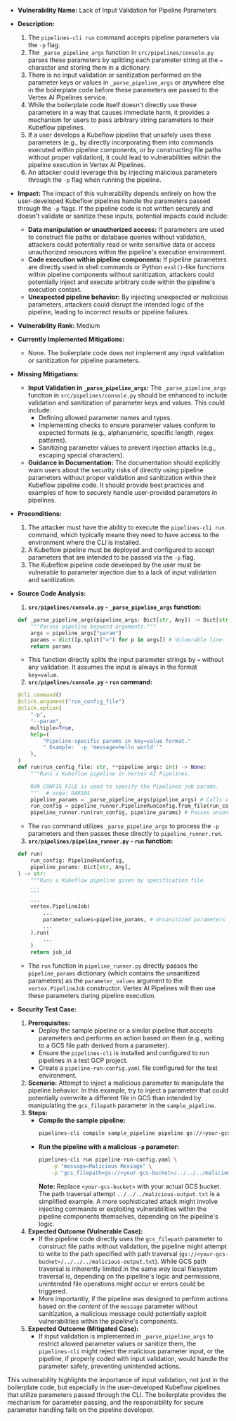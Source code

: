 - **Vulnerability Name:** Lack of Input Validation for Pipeline Parameters

- **Description:**
    1. The `pipelines-cli run` command accepts pipeline parameters via the `-p` flag.
    2. The `_parse_pipeline_args` function in `src/pipelines/console.py` parses these parameters by splitting each parameter string at the `=` character and storing them in a dictionary.
    3. There is no input validation or sanitization performed on the parameter keys or values in `_parse_pipeline_args` or anywhere else in the boilerplate code before these parameters are passed to the Vertex AI Pipelines service.
    4. While the boilerplate code itself doesn't directly use these parameters in a way that causes immediate harm, it provides a mechanism for users to pass arbitrary string parameters to their Kubeflow pipelines.
    5. If a user develops a Kubeflow pipeline that unsafely uses these parameters (e.g., by directly incorporating them into commands executed within pipeline components, or by constructing file paths without proper validation), it could lead to vulnerabilities within the pipeline execution in Vertex AI Pipelines.
    6. An attacker could leverage this by injecting malicious parameters through the `-p` flag when running the pipeline.

- **Impact:**
    The impact of this vulnerability depends entirely on how the user-developed Kubeflow pipelines handle the parameters passed through the `-p` flags. If the pipeline code is not written securely and doesn't validate or sanitize these inputs, potential impacts could include:
    - **Data manipulation or unauthorized access:** If parameters are used to construct file paths or database queries without validation, attackers could potentially read or write sensitive data or access unauthorized resources within the pipeline's execution environment.
    - **Code execution within pipeline components:** If pipeline parameters are directly used in shell commands or Python `eval()`-like functions within pipeline components without sanitization, attackers could potentially inject and execute arbitrary code within the pipeline's execution context.
    - **Unexpected pipeline behavior:** By injecting unexpected or malicious parameters, attackers could disrupt the intended logic of the pipeline, leading to incorrect results or pipeline failures.

- **Vulnerability Rank:** Medium

- **Currently Implemented Mitigations:**
    - None. The boilerplate code does not implement any input validation or sanitization for pipeline parameters.

- **Missing Mitigations:**
    - **Input Validation in `_parse_pipeline_args`:** The `_parse_pipeline_args` function in `src/pipelines/console.py` should be enhanced to include validation and sanitization of parameter keys and values. This could include:
        - Defining allowed parameter names and types.
        - Implementing checks to ensure parameter values conform to expected formats (e.g., alphanumeric, specific length, regex patterns).
        - Sanitizing parameter values to prevent injection attacks (e.g., escaping special characters).
    - **Guidance in Documentation:** The documentation should explicitly warn users about the security risks of directly using pipeline parameters without proper validation and sanitization within their Kubeflow pipeline code. It should provide best practices and examples of how to securely handle user-provided parameters in pipelines.

- **Preconditions:**
    1. The attacker must have the ability to execute the `pipelines-cli run` command, which typically means they need to have access to the environment where the CLI is installed.
    2. A Kubeflow pipeline must be deployed and configured to accept parameters that are intended to be passed via the `-p` flag.
    3. The Kubeflow pipeline code developed by the user must be vulnerable to parameter injection due to a lack of input validation and sanitization.

- **Source Code Analysis:**
    1. **`src/pipelines/console.py` - `_parse_pipeline_args` function:**
    ```python
    def _parse_pipeline_args(pipeline_args: Dict[str, Any]) -> Dict[str, Any]:
        """Parses pipeline keyword arguments."""
        args = pipeline_args["param"]
        params = dict([p.split("=") for p in args]) # Vulnerable line: No input validation
        return params
    ```
    - This function directly splits the input parameter strings by `=` without any validation. It assumes the input is always in the format `key=value`.
    2. **`src/pipelines/console.py` - `run` command:**
    ```python
    @cli.command()
    @click.argument("run_config_file")
    @click.option(
        "-p",
        "--param",
        multiple=True,
        help=(
            "Pipeline-specific params in key=value format."
            " Example: `-p 'message=hello world'`"
        ),
    )
    def run(run_config_file: str, **pipeline_args: int) -> None:
        """Runs a Kubeflow pipeline in Vertex AI Pipelines.

        RUN_CONFIG_FILE is used to specify the Pipelines job params.
        """  # noqa: DAR101
        pipeline_params = _parse_pipeline_args(pipeline_args) # Calls vulnerable function
        run_config = pipeline_runner.PipelineRunConfig.from_file(run_config_file)
        pipeline_runner.run(run_config, pipeline_params) # Passes unsanitized parameters
    ```
    - The `run` command utilizes `_parse_pipeline_args` to process the `-p` parameters and then passes these directly to `pipeline_runner.run`.
    3. **`src/pipelines/pipeline_runner.py` - `run` function:**
    ```python
    def run(
        run_config: PipelineRunConfig,
        pipeline_params: Dict[str, Any],
    ) -> str:
        """Runs a Kubeflow pipeline given by specification file.
        ...
        """
        ...
        vertex.PipelineJob(
            ...
            parameter_values=pipeline_params, # Unsanitized parameters passed to Vertex AI
            ...
        ).run(
            ...
        )
        return job_id
    ```
    - The `run` function in `pipeline_runner.py` directly passes the `pipeline_params` dictionary (which contains the unsanitized parameters) as the `parameter_values` argument to the `vertex.PipelineJob` constructor. Vertex AI Pipelines will then use these parameters during pipeline execution.

- **Security Test Case:**
    1. **Prerequisites:**
        - Deploy the sample pipeline or a similar pipeline that accepts parameters and performs an action based on them (e.g., writing to a GCS file path derived from a parameter).
        - Ensure the `pipelines-cli` is installed and configured to run pipelines in a test GCP project.
        - Create a `pipeline-run-config.yaml` file configured for the test environment.
    2. **Scenario:** Attempt to inject a malicious parameter to manipulate the pipeline behavior. In this example, try to inject a parameter that could potentially overwrite a different file in GCS than intended by manipulating the `gcs_filepath` parameter in the `sample_pipeline`.
    3. **Steps:**
        - **Compile the sample pipeline:**
          ```bash
          pipelines-cli compile sample_pipeline pipeline gs://<your-gcs-bucket>/test-pipeline.json
          ```
        - **Run the pipeline with a malicious `-p` parameter:**
          ```bash
          pipelines-cli run pipeline-run-config.yaml \
              -p "message=Malicious Message" \
              -p "gcs_filepath=gs://<your-gcs-bucket>/../../../malicious-output.txt" # Attempting path traversal
          ```
          **Note:** Replace `<your-gcs-bucket>` with your actual GCS bucket. The path traversal attempt `../../../malicious-output.txt` is a simplified example. A more sophisticated attack might involve injecting commands or exploiting vulnerabilities within the pipeline components themselves, depending on the pipeline's logic.
    4. **Expected Outcome (Vulnerable Case):**
        - If the pipeline code directly uses the `gcs_filepath` parameter to construct file paths without validation, the pipeline might attempt to write to the path specified with path traversal (`gs://<your-gcs-bucket>/../../../malicious-output.txt`). While GCS path traversal is inherently limited in the same way local filesystem traversal is, depending on the pipeline's logic and permissions, unintended file operations might occur or errors could be triggered.
        - More importantly, if the pipeline was designed to perform actions based on the *content* of the `message` parameter without sanitization, a malicious message could potentially exploit vulnerabilities within the pipeline's components.
    5. **Expected Outcome (Mitigated Case):**
        - If input validation is implemented in `_parse_pipeline_args` to restrict allowed parameter values or sanitize them, the `pipelines-cli` might reject the malicious parameter input, or the pipeline, if properly coded with input validation, would handle the parameter safely, preventing unintended actions.

This vulnerability highlights the importance of input validation, not just in the boilerplate code, but especially in the user-developed Kubeflow pipelines that utilize parameters passed through the CLI. The boilerplate provides the mechanism for parameter passing, and the responsibility for secure parameter handling falls on the pipeline developer.